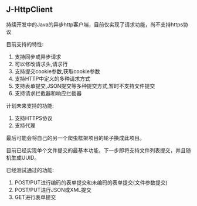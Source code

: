## J-HttpClient

持续开发中的Java的异步http客户端，目前仅实现了请求功能，尚不支持https协议

目前支持的特性:
1. 支持同步或异步请求
2. 可以修改请求头,请求行
3. 支持提交cookie参数,获取cookie参数
4. 支持HTTP中定义的多种请求方式
5. 支持表单提交,JSON提交等多种提交方式,暂时不支持文件提交
6. 支持请求拦截器和响应拦截器

计划未来支持的功能:
1. 支持HTTPS协议
2. 支持代理

最后可能会将自己的另一个爬虫框架项目的轮子换成此项目。

目前已经实现单个文件提交的最基本功能，下一步即将支持文件列表提交，并且随机生成UUID。

已经测试通过的功能:
1. POST/PUT进行编码的表单提交和未编码的表单提交(文件参数提交)
2. POST/PUT进行JSON或XML提交
3. GET进行表单提交